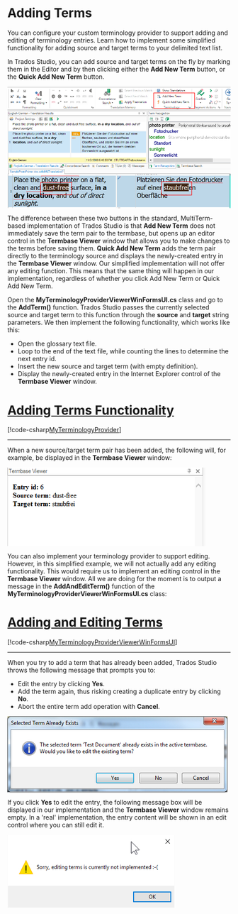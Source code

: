 Adding Terms
=====
You can configure your custom terminology provider to support adding and editing of terminology entries. Learn how to implement some simplified functionality for adding source and target terms to your delimited text list.

In Trados Studio, you can add source and target terms on the fly by marking them in the Editor and by then clicking either the **Add New Term** button, or the **Quick Add New Term** button.

<img style="display:block; " src="images/add_terms_buttons.jpg" />

The difference between these two buttons in the standard, MultiTerm-based implementation of Trados Studio is that **Add New Term** does not immediately save the term pair to the termbase, but opens up an editor control in the **Termbase Viewer** window that allows you to make changes to the terms before saving them. **Quick Add New Term** adds the term pair directly to the terminology source and displays the newly-created entry in the **Termbase Viewer** window. Our simplified implementation will not offer any editing function. This means that the same thing will happen in our implementation, regardless of whether you click Add New Term or Quick Add New Term.

Open the **MyTerminologyProviderViewerWinFormsUI.cs** class and go to the **AddTerm()** function. Trados Studio passes the currently selected source and target term to this function through the **source** and **target** string parameters. We then implement the following functionality, which works like this:

* Open the glossary text file.
* Loop to the end of the text file, while counting the lines to determine the next entry id.
* Insert the new source and target term (with empty definition).
* Display the newly-created entry in the Internet Explorer control of the **Termbase Viewer** window.

# [Adding Terms Functionality](#tab/tabid-1)
[!code-csharp[MyTerminologyProvider](code_samples/MyTerminologyProvider.cs#L67-L96)]
***

When a new source/target term pair has been added, the following will, for example, be displayed in the **Termbase Viewer** window:

<img style="display:block; " src="images/entry_added.jpg" />

You can also implement your terminology provider to support editing. However, in this simplified example, we will not actually add any editing functionality. This would require us to implement an editing control in the **Termbase Viewer** window. All we are doing for the moment is to output a message in the **AddAndEditTerm()** function of the **MyTerminologyProviderViewerWinFormsUI.cs** class:


# [Adding and Editing Terms](#tab/tabid-2)
[!code-csharp[MyTerminologyProviderViewerWinFormsUI](code_samples/MyTerminologyProviderViewerWinFormsUI.cs#L60-L63)]
***

When you try to add a term that has already been added, Trados Studio throws the following message that prompts you to:

* Edit the entry by clicking **Yes**.
* Add the term again, thus risking creating a duplicate entry by clicking **No**.
* Abort the entire term add operation with **Cancel**.

<img style="display:block; " src="images/term_exists.jpg" />

If you click **Yes** to edit the entry, the following message box will be displayed in our implementation and the **Termbase Viewer** window remains empty. In a 'real' implementation, the entry content will be shown in an edit control where you can still edit it.

<img style="display:block; " src="images/editing_not_implemented.jpg" />